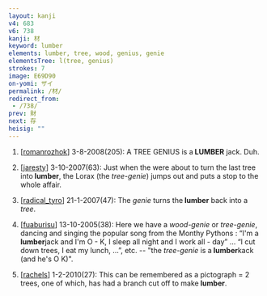 ```yaml
---
layout: kanji
v4: 683
v6: 738
kanji: 材
keyword: lumber
elements: lumber, tree, wood, genius, genie
elementsTree: l(tree, genius)
strokes: 7
image: E69D90
on-yomi: ザイ
permalink: /材/
redirect_from:
 - /738/
prev: 財
next: 存
heisig: ""
---
```


1) [<a href="http://kanji.koohii.com/profile/romanrozhok">romanrozhok</a>] 3-8-2008(205): A TREE GENIUS is a<strong> LUMBER</strong> jack. Duh.

2) [<a href="http://kanji.koohii.com/profile/jaresty">jaresty</a>] 3-10-2007(63): Just when the were about to turn the last tree into<strong> lumber</strong>, the Lorax (the <em>tree-genie</em>) jumps out and puts a stop to the whole affair.

3) [<a href="http://kanji.koohii.com/profile/radical_tyro">radical_tyro</a>] 21-1-2007(47): The <em>genie</em> turns the<strong> lumber</strong> back into a <em>tree</em>.

4) [<a href="http://kanji.koohii.com/profile/fuaburisu">fuaburisu</a>] 13-10-2005(38): Here we have a <em>wood-genie</em> or <em>tree-genie</em>, dancing and singing the popular song from the Monthy Pythons : “I&#039;m a<strong> lumber</strong>jack and I&#039;m O - K, I sleep all night and I work all - day” ... “I cut down trees, I eat my lunch, ...”, etc. -- &quot;the <em>tree-genie</em> is a<strong> lumber</strong>kack (and he&#039;s O K)&quot;.

5) [<a href="http://kanji.koohii.com/profile/rachels">rachels</a>] 1-2-2010(27): This can be remembered as a pictograph = 2 trees, one of which, has had a branch cut off to make<strong> lumber</strong>.


